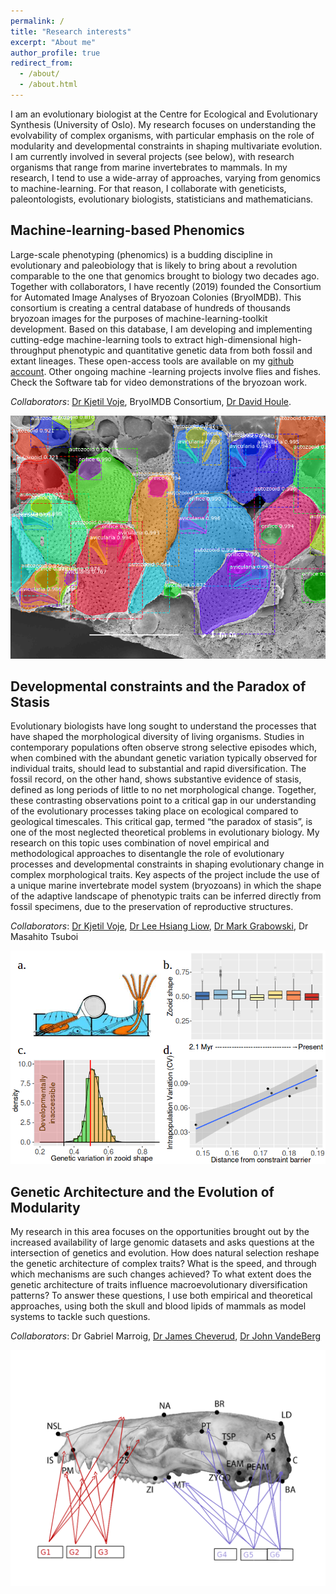 ```yaml
---
permalink: /
title: "Research interests"
excerpt: "About me"
author_profile: true
redirect_from: 
  - /about/
  - /about.html
---
```



I am an evolutionary biologist at the Centre for Ecological and Evolutionary Synthesis (University of Oslo). My research focuses on understanding the evolvability of complex organisms, with particular emphasis on the role of modularity and developmental constraints in shaping multivariate evolution. I am currently involved in several projects (see below), with research organisms that range from marine invertebrates to mammals. In my research, I tend to use a wide-array of approaches, varying from genomics to machine-learning. For that reason, I collaborate with geneticists, paleontologists, evolutionary biologists, statisticians and mathematicians. 

Machine-learning-based Phenomics
------

Large-scale phenotyping (phenomics) is a budding discipline in evolutionary and paleobiology that is likely to bring about a revolution comparable to the one that genomics brought to biology two decades ago. Together with collaborators, I have recently (2019) founded the Consortium for Automated Image Analyses of Bryozoan Colonies (BryoIMDB).  This consortium is creating a central database of hundreds of thousands bryozoan images for the purposes of machine-learning-toolkit development.  Based on this database, I am developing and implementing cutting-edge machine-learning tools to extract high-dimensional high-throughput phenotypic and quantitative genetic data from both fossil and extant lineages. These open-access tools are available on my [github account](https://www.github.com/agporto/). Other ongoing machine -learning projects involve flies and fishes. Check the Software tab for video demonstrations of the bryozoan work.

_Collaborators_: [Dr Kjetil Voje](https://kjetillysnevoje.wordpress.com/), BryoIMDB Consortium, [Dr David Houle](https://www.bio.fsu.edu/~dhoule/).

![](/images/segmented_colony.png)

Developmental constraints and the Paradox of Stasis
------

Evolutionary biologists have long sought to understand the processes that have shaped the morphological diversity of living organisms. Studies in contemporary populations often observe strong selective episodes which, when combined with the abundant genetic variation typically observed for individual traits, should lead to substantial and rapid diversification. The fossil record, on the other hand, shows substantive evidence of stasis, defined as long periods of little to no net morphological change. Together, these contrasting observations point to a critical gap in our understanding of the evolutionary processes taking place on ecological compared to geological timescales. This critical gap, termed “the paradox of stasis”, is one of the most neglected theoretical problems in  evolutionary biology. My research on this topic uses combination of novel empirical and methodological approaches to disentangle the role of evolutionary processes and developmental constraints in shaping evolutionary change in complex morphological traits. Key aspects of the project include the use of a unique marine invertebrate model system (bryozoans) in which the shape of the adaptive landscape of phenotypic traits can be inferred directly from fossil specimens, due to the preservation of reproductive structures.

_Collaborators_: [Dr Kjetil Voje](https://kjetillysnevoje.wordpress.com/), [Dr Lee Hsiang Liow](https://folk.uio.no/leehl/), [Dr Mark Grabowski](https://www.ljmu.ac.uk/about-us/staff-profiles/faculty-of-science/natural-sciences-and-psychology/mark-grabowski), Dr Masahito Tsuboi

![](/images/stasis.png)

Genetic Architecture and the Evolution of Modularity
------

My research in this area focuses on the opportunities brought out by the increased availability of large genomic datasets and asks questions at the intersection of genetics and evolution.  How does natural selection reshape the genetic architecture of complex traits? What is the speed, and through which mechanisms are such changes achieved? To what extent does the genetic architecture of traits influence macroevolutionary diversification patterns? To answer these questions, I use both empirical and theoretical approaches, using both the skull and blood lipids of mammals as model systems to tackle such questions.

_Collaborators_: Dr Gabriel Marroig, [Dr James Cheverud](https://www.luc.edu/biology/aboutus/facultyresearch/jamesmcheverud/cheverudlabpage/#d.en.246578), [Dr John VandeBerg](https://www.utrgv.edu/som/stdoi/our-people/faculty-listing/faculty-jvandeberg/index.htm)

![](/images/possum_qtl.png)


